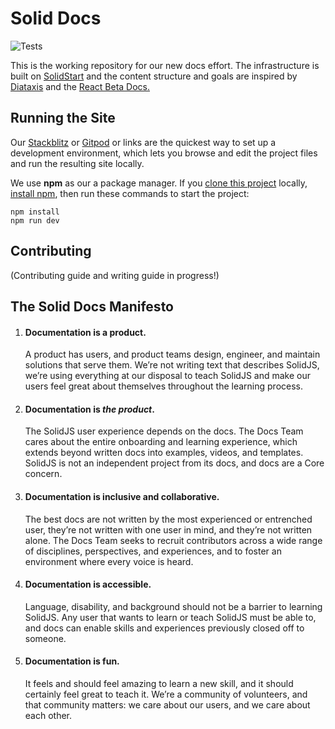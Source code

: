 # Solid Docs

![Tests](https://github.com/solidjs/solid-docs-next/actions/workflows/playwright.yml/badge.svg)

This is the working repository for our new docs effort. The infrastructure is built on [SolidStart](https://github.com/solidjs/solid-start) and the content structure and goals are inspired by [Diataxis](https://diataxis.fr/) and the [React Beta Docs.](https://diataxis.fr/)

## Running the Site

Our [Stackblitz](https://stackblitz.com/fork/github/solidjs/solid-docs-next/) or [Gitpod](https://gitpod.io/#https://github.com/solidjs/solid-docs-next) or links are the quickest way to set up a development environment, which lets you browse and edit the project files and run the resulting site locally.

We use **npm** as our a package manager. If you [clone this project](https://docs.github.com/en/repositories/creating-and-managing-repositories/cloning-a-repository) locally, [install npm](https://docs.npmjs.com/downloading-and-installing-node-js-and-npm), then run these commands to start the project:

```shell
npm install
npm run dev
```

## Contributing

(Contributing guide and writing guide in progress!)

## The Solid Docs Manifesto

1. <h4>Documentation is a product.</h4> A product has users, and product teams design, engineer, and maintain solutions that serve them. We’re not writing text that describes SolidJS, we’re using everything at our disposal to teach SolidJS and make our users feel great about themselves throughout the learning process.
2. <h4>Documentation is <em>the product</em>.</h4> The SolidJS user experience depends on the docs. The Docs Team cares about the entire onboarding and learning experience, which extends beyond written docs into examples, videos, and templates. SolidJS is not an independent project from its docs, and docs are a Core concern.
3. <h4>Documentation is inclusive and collaborative.</h4> The best docs are not written by the most experienced or entrenched user, they’re not written with one user in mind, and they’re not written alone. The Docs Team seeks to recruit contributors across a wide range of disciplines, perspectives, and experiences, and to foster an environment where every voice is heard.
4. <h4>Documentation is accessible.</h4> Language, disability, and background should not be a barrier to learning SolidJS. Any user that wants to learn or teach SolidJS must be able to, and docs can enable skills and experiences previously closed off to someone.
5. <h4>Documentation is fun.</h4> It feels and should feel amazing to learn a new skill, and it should certainly feel great to teach it. We’re a community of volunteers, and that community matters: we care about our users, and we care about each other.
